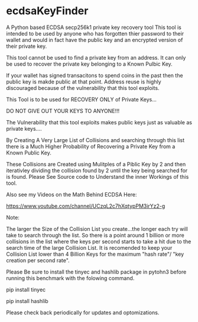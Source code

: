 # ecdsaKeyFinder
A Python based ECDSA secp256k1 private key recovery tool
This tool is intended to be used by anyone who has forgotten thier password to their wallet and would in fact have the public key and an encrypted version of their private key.

This tool cannot be used to find a private key from an address.
It can only be used to recover the private key belonging to a Known Pulbic Key.

If your wallet has signed transacitons to spend coins in the past then the public key is makde public at that point. Address reuse is highly discouraged because of the vulnerability that this tool exploits.

This Tool is to be used for RECOVERY ONLY of Private Keys...

DO NOT GIVE OUT YOUR KEYS TO ANYONE!!!

The Vulnerability that this tool exploits makes public keys just as valuable as private keys....

By Creating A Very Large List of Collisions and searching through this list there is a Much Higher Probability of Recovering a Private Key from a Known Public Key.

These Collisions are Created using Mulitples of a Piblic Key by 2 and then iterativley dividing the collision found by 2 until the key being searched for is found.
Please See Source code to Understand the inner Workings of this tool.

Also see my Videos on the Math Behind ECDSA Here:

https://www.youtube.com/channel/UCzqL2c7hXqtypPM3irYz2-g

Note:

The larger the Size of the Collision List you create...the longer each try will take to search through the list. So there is a point around 1 billion or more collisions in the list where the keys per second starts to take a hit due to the search time of the large Collision List. It is recomended to keep your Collision List lower than 4 Billion Keys for the maximum "hash rate"/ "key creation per second rate".

Please Be sure to install the tinyec and hashlib package in pytohn3 before running this benchmark with the folowing command.

pip install tinyec


pip install hashlib


Please check back periodically for updates and optomizations.
